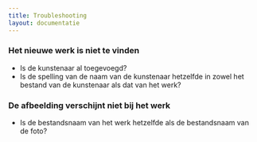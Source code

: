 ```yaml
---
title: Troubleshooting
layout: documentatie
---
```


### Het nieuwe werk is niet te vinden

- Is de kunstenaar al toegevoegd?
- Is de spelling van de naam van de kunstenaar hetzelfde in zowel het bestand van de kunstenaar als dat van het werk?

### De afbeelding verschijnt niet bij het werk

- Is de bestandsnaam van het werk hetzelfde als de bestandsnaam van de foto?